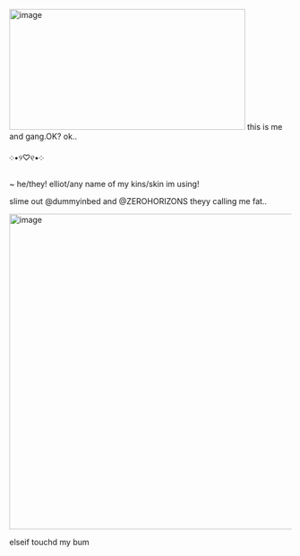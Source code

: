 <img width="421" height="216" alt="image" src="https://github.com/user-attachments/assets/10f9667a-4047-4c2e-964e-1357dfa011d0" /> this is me and gang.OK? ok..





 ༶•୨♡୧•༶ 
 
~ he/they! elliot/any name of my kins/skin im using!

slime out @dummyinbed and @ZEROHORIZONS theyy calling me fat..

<img width="808" height="564" alt="image" src="https://github.com/user-attachments/assets/ebb7b1c1-4611-4dbe-925e-2a9681bcd3f6" />


elseif touchd my bum








<!--
**sspacedoutz/sspacedoutz** is a ✨ _special_ ✨ repository because its `README.md` (this file) appears on your GitHub profile.

Here are some ideas to get you started:

- 🔭 I’m currently working on ...
- 🌱 I’m currently learning ...
- 👯 I’m looking to collaborate on ...
- 🤔 I’m looking for help with ...
- 💬 Ask me about ...
- 📫 How to reach me: ...
- 😄 Pronouns: ...
- ⚡ Fun fact: ...
-->
